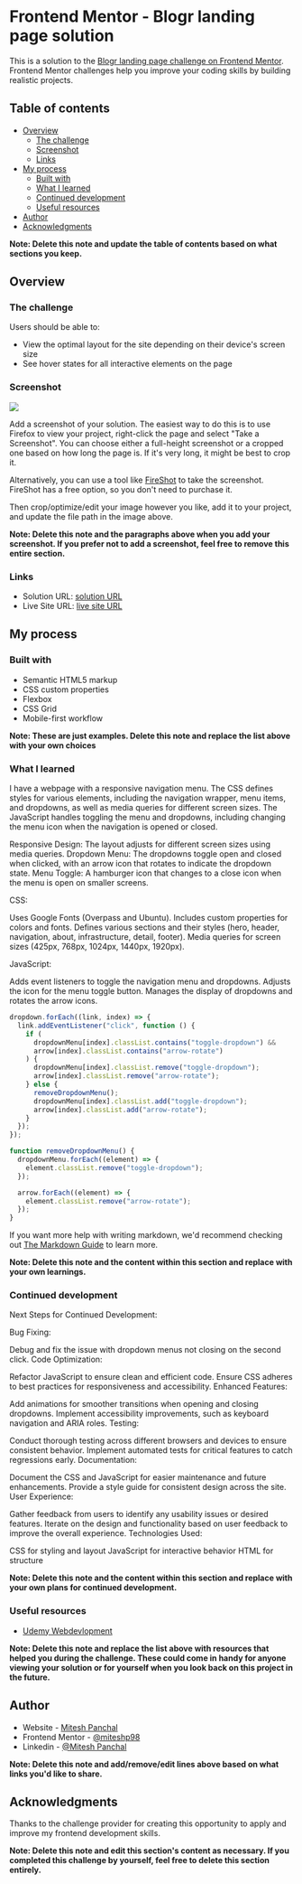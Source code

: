 # Frontend Mentor - Blogr landing page solution

This is a solution to the [Blogr landing page challenge on Frontend Mentor](https://www.frontendmentor.io/challenges/blogr-landing-page-EX2RLAApP). Frontend Mentor challenges help you improve your coding skills by building realistic projects.

## Table of contents

- [Overview](#overview)
  - [The challenge](#the-challenge)
  - [Screenshot](#screenshot)
  - [Links](#links)
- [My process](#my-process)
  - [Built with](#built-with)
  - [What I learned](#what-i-learned)
  - [Continued development](#continued-development)
  - [Useful resources](#useful-resources)
- [Author](#author)
- [Acknowledgments](#acknowledgments)

**Note: Delete this note and update the table of contents based on what sections you keep.**

## Overview

### The challenge

Users should be able to:

- View the optimal layout for the site depending on their device's screen size
- See hover states for all interactive elements on the page

### Screenshot

![](./screenshot.jpg)

Add a screenshot of your solution. The easiest way to do this is to use Firefox to view your project, right-click the page and select "Take a Screenshot". You can choose either a full-height screenshot or a cropped one based on how long the page is. If it's very long, it might be best to crop it.

Alternatively, you can use a tool like [FireShot](https://getfireshot.com/) to take the screenshot. FireShot has a free option, so you don't need to purchase it.

Then crop/optimize/edit your image however you like, add it to your project, and update the file path in the image above.

**Note: Delete this note and the paragraphs above when you add your screenshot. If you prefer not to add a screenshot, feel free to remove this entire section.**

### Links

- Solution URL: [ solution URL ](https://github.com/miteshp98/blogr-landing-page-main)
- Live Site URL: [ live site URL ](https://miteshp98.github.io/blogr-landing-page-main/)

## My process

### Built with

- Semantic HTML5 markup
- CSS custom properties
- Flexbox
- CSS Grid
- Mobile-first workflow

**Note: These are just examples. Delete this note and replace the list above with your own choices**

### What I learned

I have a webpage with a responsive navigation menu. The CSS defines styles for various elements, including the navigation wrapper, menu items, and dropdowns, as well as media queries for different screen sizes. The JavaScript handles toggling the menu and dropdowns, including changing the menu icon when the navigation is opened or closed.

Responsive Design: The layout adjusts for different screen sizes using media queries.
Dropdown Menu: The dropdowns toggle open and closed when clicked, with an arrow icon that rotates to indicate the dropdown state.
Menu Toggle: A hamburger icon that changes to a close icon when the menu is open on smaller screens.

CSS:

Uses Google Fonts (Overpass and Ubuntu).
Includes custom properties for colors and fonts.
Defines various sections and their styles (hero, header, navigation, about, infrastructure, detail, footer).
Media queries for screen sizes (425px, 768px, 1024px, 1440px, 1920px).

JavaScript:

Adds event listeners to toggle the navigation menu and dropdowns.
Adjusts the icon for the menu toggle button.
Manages the display of dropdowns and rotates the arrow icons.

```js
dropdown.forEach((link, index) => {
  link.addEventListener("click", function () {
    if (
      dropdownMenu[index].classList.contains("toggle-dropdown") &&
      arrow[index].classList.contains("arrow-rotate")
    ) {
      dropdownMenu[index].classList.remove("toggle-dropdown");
      arrow[index].classList.remove("arrow-rotate");
    } else {
      removeDropdownMenu();
      dropdownMenu[index].classList.add("toggle-dropdown");
      arrow[index].classList.add("arrow-rotate");
    }
  });
});

function removeDropdownMenu() {
  dropdownMenu.forEach((element) => {
    element.classList.remove("toggle-dropdown");
  });

  arrow.forEach((element) => {
    element.classList.remove("arrow-rotate");
  });
}
```

If you want more help with writing markdown, we'd recommend checking out [The Markdown Guide](https://www.markdownguide.org/) to learn more.

**Note: Delete this note and the content within this section and replace with your own learnings.**

### Continued development

Next Steps for Continued Development:

Bug Fixing:

Debug and fix the issue with dropdown menus not closing on the second click.
Code Optimization:

Refactor JavaScript to ensure clean and efficient code.
Ensure CSS adheres to best practices for responsiveness and accessibility.
Enhanced Features:

Add animations for smoother transitions when opening and closing dropdowns.
Implement accessibility improvements, such as keyboard navigation and ARIA roles.
Testing:

Conduct thorough testing across different browsers and devices to ensure consistent behavior.
Implement automated tests for critical features to catch regressions early.
Documentation:

Document the CSS and JavaScript for easier maintenance and future enhancements.
Provide a style guide for consistent design across the site.
User Experience:

Gather feedback from users to identify any usability issues or desired features.
Iterate on the design and functionality based on user feedback to improve the overall experience.
Technologies Used:

CSS for styling and layout
JavaScript for interactive behavior
HTML for structure

**Note: Delete this note and the content within this section and replace with your own plans for continued development.**

### Useful resources

- [Udemy Webdevlopment](https://www.udemy.com/share/101W9C3@2s1lShiGH32a3OJHMYullps9bvMmvxO_kykXK5ZGloqkGQDHawnryvbZtrMeQ8y81A==/)

**Note: Delete this note and replace the list above with resources that helped you during the challenge. These could come in handy for anyone viewing your solution or for yourself when you look back on this project in the future.**

## Author

- Website - [Mitesh Panchal](https://miteshp98.github.io/portfolio-website/)
- Frontend Mentor - [@miteshp98](https://www.frontendmentor.io/profile/miteshp98)
- Linkedin - [@Mitesh Panchal](https://www.linkedin.com/in/mitesh-panchal-356558126/)

**Note: Delete this note and add/remove/edit lines above based on what links you'd like to share.**

## Acknowledgments

Thanks to the challenge provider for creating this opportunity to apply and improve my frontend development skills.

**Note: Delete this note and edit this section's content as necessary. If you completed this challenge by yourself, feel free to delete this section entirely.**

